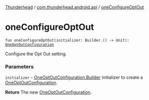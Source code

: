 [Thunderhead](../index.md) / [com.thunderhead.android.api](index.md) / [oneConfigureOptOut](./one-configure-opt-out.md)

# oneConfigureOptOut

`fun oneConfigureOptOut(initializer: Builder.() -> Unit): `[`OneOptOutConfiguration`](../com.thunderhead.android.api.optout/-one-opt-out-configuration/index.md)

Configure the Opt Out setting.

### Parameters

`initializer` - [OneOptOutConfiguration.Builder](../com.thunderhead.android.api.optout/-one-opt-out-configuration/-builder/index.md) initializer
to create a [OneOptOutConfiguration](../com.thunderhead.android.api.optout/-one-opt-out-configuration/index.md).

**Return**
The new [OneOptOutConfiguration](../com.thunderhead.android.api.optout/-one-opt-out-configuration/index.md).

